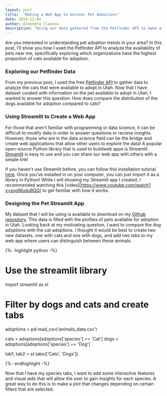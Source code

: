 ```yaml
---
layout: post
title:  "Making a Web App to Uncover Pet Adoptions"
date: 2024-12-04
author: Almendra Clawson
description: "Using our data gathered from the Petfinder API to make a Streamlit App"
---
```


<p class="intro"><span class="dropcap">A</span>re you interested in understanding pet adoption trends in your area? In this post, I’ll show you how I used the Petfinder API to analyze the availability of pets near me, specifically exploring which organizations have the highest proportion of cats available for adoption.</p>

### Exploring our Petfinder Data

From my previous post, I used the free [Petfinder API](https://www.petfinder.com/developers/) to gather data to analyze the cats that were available to adopt in Utah. Now that I have dataset curated with information on the pet available to adopt in Utah, I wanted to answer this question: How does compare the distribution of the dogs available for adoption compared to cats?

### Using Streamlit to Create a Web App

For those that aren't familiar with programming or data science, it can be difficult to modify data in order to answer questions or recieve insights. However, those who are in the data science field can be the bridge and create web applications that allow other users to explore the data! A popular open-source Python library that is used to buildweb apps is Streamlit. [Streamlit](https://streamlit.io/) is easy to use and you can share our web app with others with a simple link! 

If you haven't use Streamlit before, you can follow this installation tutorial [here](https://docs.streamlit.io/get-started/installation). Once you've installed in on your computer, you can just import it as a library in Python! While I will showing my Streamlit app I created, I recommended watching this [video][https://www.youtube.com/watch?v=sogNluduBQQ] to get familiar with how it works.

### Designing the Pet Streamlit App
My dataset that I will be using is available to download on my [Github repository](https://github.com/clawmendra/petfinder). This data is filled with the profiles of pets available for adoption in Utah. Looking back at my motivating question, I want to compare the dog adoptions with the cat adoptions. I thought it would be best to create two new datasets, one with cats and one with dogs, and add two tabs to my web app where users can distinguish between these animals.

{%- highlight python -%}
# Use the streamlit library
import streamlit as st

# Filter by dogs and cats and create tabs
adoptions = pd.read_csv('animals_data.csv')

cats = adoptions[adoptions['species'] == 'Cat']
dogs = adoptions[adoptions['species'] == 'Dog']

tab1, tab2 = st.tabs(['Cats', 'Dogs'])

{%- endhighlight -%}

Now that I have my species tabs, I want to add some interactive features and visual aids that will allow the user to gain insights for each species. A great way to do this is to make a plot that changes depending on certain filters that are selected. 